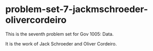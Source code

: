 # problem-set-7-jackmschroeder-olivercordeiro

This is the seventh problem set for Gov 1005: Data.

It is the work of Jack Schroeder and Oliver Cordeiro.
